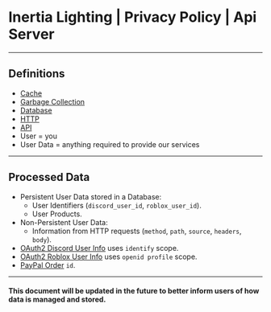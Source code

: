 # Inertia Lighting | Privacy Policy | Api Server

---

## Definitions

- [Cache](https://en.wikipedia.org/wiki/Cache_(computing))
- [Garbage Collection](https://en.wikipedia.org/wiki/Garbage_collection_(computer_science))
- [Database](https://en.wikipedia.org/wiki/Database)
- [HTTP](https://en.wikipedia.org/wiki/HTTP)
- [API](https://en.wikipedia.org/wiki/API)
- User = you
- User Data = anything required to provide our services

---

## Processed Data

- Persistent User Data stored in a Database:
  - User Identifiers (`discord_user_id`, `roblox_user_id`).
  - User Products.
- Non-Persistent User Data:
  - Information from HTTP requests (`method`, `path`, `source`, `headers`, `body`).
- [OAuth2 Discord User Info](https://discord.com/developers/docs/topics/oauth2) uses `identify` scope.
- [OAuth2 Roblox User Info](https://create.roblox.com/docs/reference/cloud/oauth2/user-information) uses `openid profile` scope.
- [PayPal Order](https://developer.paypal.com/docs/api/orders/v2/#definition-order) `id`.

---

#### This document will be updated in the future to better inform users of how data is managed and stored.
